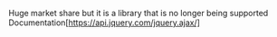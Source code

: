 Huge market share but it is a library that is no longer being supported
Documentation[https://api.jquery.com/jquery.ajax/]
